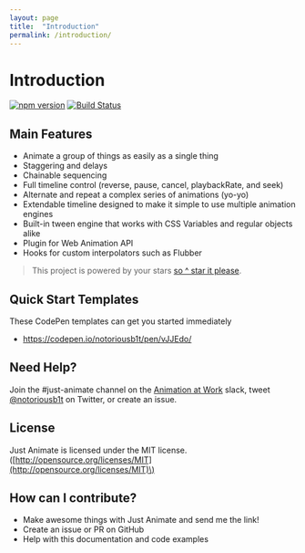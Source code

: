 ```yaml
---
layout: page
title:  "Introduction"
permalink: /introduction/
---
```


# Introduction

[![npm version](https://badge.fury.io/js/just-animate.svg)](https://badge.fury.io/js/just-animate) [![Build Status](https://travis-ci.org/just-animate/just-animate.svg?branch=master)](https://travis-ci.org/just-animate/just-animate)

## Main Features

* Animate a group of things as easily as a single thing
* Staggering and delays
* Chainable sequencing
* Full timeline control \(reverse, pause, cancel, playbackRate, and seek\)
* Alternate and repeat a complex series of animations (yo-yo)
* Extendable timeline designed to make it simple to use multiple animation engines
* Built-in tween engine that works with CSS Variables and regular objects alike
* Plugin for Web Animation API
* Hooks for custom interpolators such as Flubber


> This project is powered by your stars [so ^ star it please](https://github.com/just-animate/just-animate/stargazers).

## Quick Start Templates

These CodePen templates can get you started immediately

- https://codepen.io/notoriousb1t/pen/vJJEdo/

## Need Help?

Join the #just-animate channel on the [Animation at Work](https://damp-lake-50659.herokuapp.com/) slack, tweet [@notoriousb1t](https://twitter.com/notoriousb1t) on Twitter, or create an issue.

## License

Just Animate is licensed under the MIT license. \([http://opensource.org/licenses/MIT](http://opensource.org/licenses/MIT)\)

## How can I contribute?

* Make awesome things with Just Animate and send me the link!
* Create an issue or PR on GitHub
* Help with this documentation and code examples

